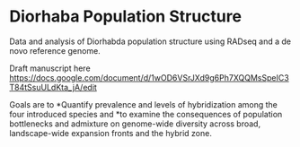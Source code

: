# Diorhaba Population Structure
Data and analysis of Diorhabda population structure using RADseq and a de novo reference genome.

Draft manuscript here
https://docs.google.com/document/d/1wOD6VSrJXd9g6Ph7XQQMsSpeIC3T84tSsuULdKta_jA/edit

Goals are to
*Quantify prevalence and levels of hybridization among the four introduced species and
*to examine the consequences of population bottlenecks and admixture on genome-wide diversity across broad, landscape-wide expansion fronts and the hybrid zone.
